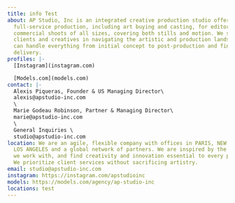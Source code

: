 ```yaml
---
title: info Test
about: AP Studio, Inc is an integrated creative production studio offering
  full-service production, including art buying and casting, for editorial and
  commercial shoots of all sizes, covering both stills and motion. We support
  clients and creatives in navigating the artistic and production landscape – we
  can handle everything from initial concept to post-production and final
  delivery.
profiles: |-
  [Instagram](instagram.com)

  [Models.com](models.com)
contact: |-
  Alexis Piqueras, Founder & US Managing Director\
  alexis@apstudio-inc.com  
  \
  Marie Godeau Robinson, Partner & Managing Director\
  marie@apstudio-inc.com  
  \
  General Inquiries \
  studio@apstudio-inc.com
location: We are an agile, flexible company with offices in PARIS, NEW YORK, and
  LOS ANGELES and a global network of partners. We are inspired by the artists
  we work with, and find creativity and innovation essential to every project.
  We prioritize client services without sacrificing artistry.
email: studio@apstudio-inc.com
instagram: https://instagram.com/apstudioinc
models: https://models.com/agency/ap-studio-inc
locations: test
---
```

